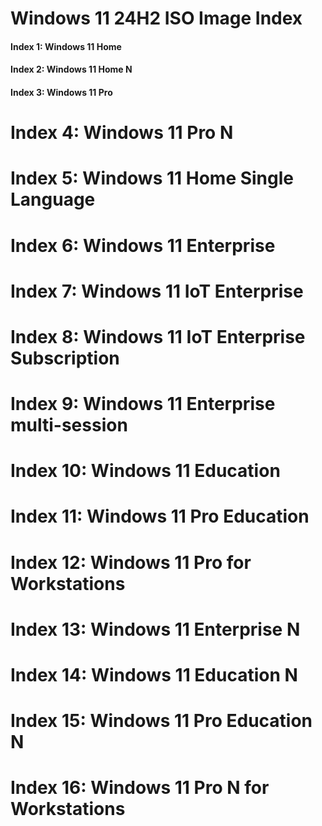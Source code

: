 
# Windows 11 24H2 ISO Image Index

#### Index 1: Windows 11 Home
#### Index 2: Windows 11 Home N
#### Index 3: Windows 11 Pro
# Index 4: Windows 11 Pro N
# Index 5: Windows 11 Home Single Language
# Index 6: Windows 11 Enterprise
# Index 7: Windows 11 IoT Enterprise
# Index 8: Windows 11 IoT Enterprise Subscription
# Index 9: Windows 11 Enterprise multi-session
# Index 10: Windows 11 Education
# Index 11: Windows 11 Pro Education
# Index 12: Windows 11 Pro for Workstations
# Index 13: Windows 11 Enterprise N
# Index 14: Windows 11 Education N
# Index 15: Windows 11 Pro Education N
# Index 16: Windows 11 Pro N for Workstations
